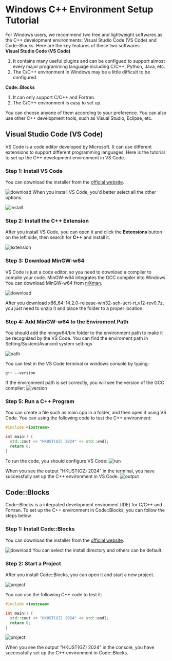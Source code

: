 # Windows C++ Environment Setup Tutorial
For Windows users, we recommend two free and lightweight softwares as the C++ development environments: Visual Studio Code (VS Code) and Code::Blocks. Here are the key features of these two softwares:  
**Visual Studio Code (VS Code)**  
1. It contains many useful plugins and can be configued to support almost every major programming language including C/C++, Python, Java, etc.
1. The C/C++ environment in Windows may be a little difficult to be configured.  

**Code::Blocks**
1. It can only support C/C++ and Fortran.
1. The C/C++ environment is easy to set up.
  
You can choose anyone of them according to your preference. You can also use other C++ development 
tools, such as Visual Studio, Eclipse, etc.

## Visual Studio Code (VS Code)
VS Code is a code editor developed by Microsoft. It can use different extensions to support different programming languages. Here is the tutorial to set up the C++ development environment in VS Code.
### Step 1: Install VS Code
You can download the installer from the [official website](https://code.visualstudio.com/download).

![download](./win/vscode_download.png)
When you install VS Code, you'd better select all the other options.

![install](./win/vscode_install.png)

### Step 2: Install the C++ Extension
After you install VS Code, you can open it and click the **Extensions** button on the left side, 
then search for **C++** and install it.

![extension](./win/vscode_extens.gif)

### Step 3: Download MinGW-w64
VS Code is just a code editor, so you need to download a compiler to compile your code. MinGW-w64 integrates the GCC compiler into Windows. You can download MinGW-w64 from [niXman](https://github.com/niXman/mingw-builds-binaries/releases).

![download](./win/mingw_niXman_.png)

After you download x86_64-14.2.0-release-win32-seh-ucrt-rt_v12-rev0.7z, you just need to unzip it and place the folder to a proper
location. 

### Step 4: Add MinGW-w64 to the Enviroment Path
You should add the mingw64/bin folder to the environment path to make it be recognized by the VS Code. You can find the enviroment path in Setting/System/Avanced system settings

![path](./win/mingw_path.gif)

You can test in the VS Code terminal or windows console by typing:
```shell
g++ --version
```
If the environment path is set correctly, you will see the version of the GCC compiler:
![version](./win/gcc_version.png)

### Step 5: Run a C++ Program
You can create a file such as main.cpp in a folder, and then open it using VS Code.
You can using the following code to test the C++ environment:

```cpp
#include <iostream>

int main() {
  std::cout << "HKUST(GZ) 2024" << std::endl;
  return 0;
}
```

To run the code, you should configure VS Code:
![run](./win/vscode_run.gif)

When you see the output "HKUST(GZ) 2024" in the terminal, you have successfully set up the C++ 
environment in VS Code.
![output](./win/vscode_output.png)

## Code::Blocks
Code::Blocks is a integrated development enviroment (IDE) for C/C++ and Fortran. To set up the C++ 
environment in Code::Blocks, you can follow the steps below.

### Step 1: Install Code::Blocks
You can download the installer from the [official website](http://www.codeblocks.org/downloads/26).

![download](./win/codeblock_download.png)
You can select the install directory and others can be default.

### Step 2: Start a Project
After you install Code::Blocks, you can open it and start a new project.

![project](./win/codeblock_project.gif)

You can use the following C++ code to test it:

```cpp
#include <iostream>

int main() {
  std::cout << "HKUST(GZ) 2024" << std::endl;
  return 0;
}
```

![project](./win/codeblock_test.gif)

When you see the output "HKUST(GZ) 2024" in the console, you have successfully set up the C++
environment in Code::Blocks.